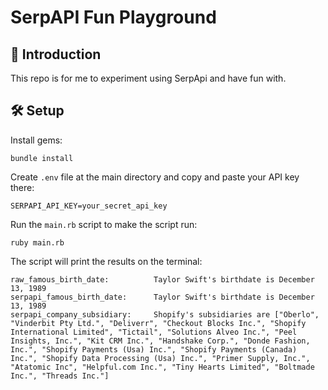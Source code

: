 # SerpAPI Fun Playground

## 👋 Introduction

This repo is for me to experiment using SerpApi and have fun with.

## 🛠️ Setup

Install gems:
```
bundle install
```

Create `.env` file at the main directory and copy and paste your API key there:

```
SERPAPI_API_KEY=your_secret_api_key
```

Run the `main.rb` script to make the script run:
```
ruby main.rb
```

The script will print the results on the terminal:
```
raw_famous_birth_date:          Taylor Swift's birthdate is December 13, 1989
serpapi_famous_birth_date:      Taylor Swift's birthdate is December 13, 1989
serpapi_company_subsidiary:     Shopify's subsidiaries are ["Oberlo", "Vinderbit Pty Ltd.", "Deliverr", "Checkout Blocks Inc.", "Shopify International Limited", "Tictail", "Solutions Alveo Inc.", "Peel Insights, Inc.", "Kit CRM Inc.", "Handshake Corp.", "Donde Fashion, Inc.", "Shopify Payments (Usa) Inc.", "Shopify Payments (Canada) Inc.", "Shopify Data Processing (Usa) Inc.", "Primer Supply, Inc.", "Atatomic Inc", "Helpful.com Inc.", "Tiny Hearts Limited", "Boltmade Inc.", "Threads Inc."]
```
